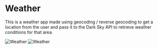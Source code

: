 # Weather
This is a weather app made using geocoding / reverse geocoding to get a location from the user and pass it to the Dark Sky API to retrieve weather conditions for that area.

![Weather](http://i.imgur.com/KvrkbrH.png) ![Weather](http://i.imgur.com/FUu0p9B.png)


